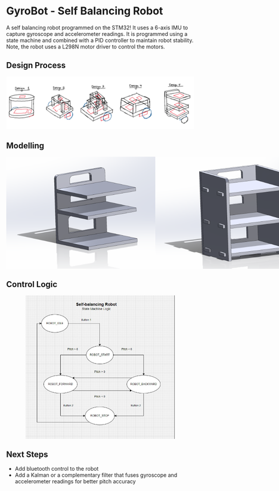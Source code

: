 # GyroBot - Self Balancing Robot 

A self balancing robot programmed on the STM32! It uses a 6-axis IMU to capture
gyroscope and accelerometer readings. It is programmed using a state machine and combined
with a PID controller to maintain robot stability. Note, the robot uses a L298N motor driver 
to control the motors.

## Design Process
![planning](Images/planning.png)

## Modelling
<div style="display: flex; flex-direction: row;">
  <img src="Images/design1.png" width="400" alt="design 1">
  <img src="Images/design2.png" width="400" alt="design 2">
</div>

## Control Logic
<div style="display: flex; justify-content: center;">
  <img src="Images/state_machine.png" width="400" alt="state_machine">
</div>

## Next Steps
- Add bluetooth control to the robot
- Add a Kalman or a complementary filter that fuses gyroscope and accelerometer readings for better pitch accuracy